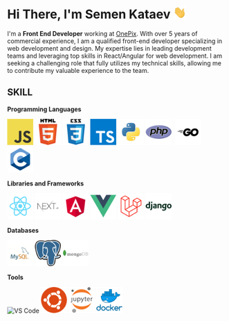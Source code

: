 <h1>Hi There, I'm Semen Kataev <img  src="https://raw.githubusercontent.com/ABSphreak/ABSphreak/master/gifs/Hi.gif" width="30px"></h1>

I'm a **Front End Developer** working at [OnePix](https://onepix.net/). With over 5 years of commercial experience, I am a qualified front-end developer specializing in web development and design. My expertise lies in leading development teams and leveraging top skills in React/Angular for web development. I am seeking a challenging role that fully utilizes my technical skills, allowing me to contribute my valuable experience to the team.

## SKILL

**Programming Languages**

<img alt="JS" title="JavaScript" width="60px" src="https://raw.githubusercontent.com/github/explore/master/topics/javascript/javascript.png">&nbsp;<img title="Docker" alt="Docker" width="60px" src="https://raw.githubusercontent.com/github/explore/master/topics/html/html.png">&nbsp;<img title="Docker" alt="Docker" width="60px" src="https://raw.githubusercontent.com/github/explore/master/topics/css/css.png">&nbsp;<img alt="Typescript" title="Typescript" width="60px" src="https://raw.githubusercontent.com/github/explore/main/topics/typescript/typescript.png">&nbsp;<img title="Python" alt="Python" width="60px" src="https://raw.githubusercontent.com/github/explore/master/topics/python/python.png" />&nbsp;<img title="PHP" alt="PHP" width="60px" src="https://raw.githubusercontent.com/github/explore/master/topics/php/php.png">&nbsp;
<img title="Go" alt="Go" width="60px" src="https://raw.githubusercontent.com/github/explore/main/topics/go/go.png">&nbsp;<img title="C" alt="C" width="60px" src="https://raw.githubusercontent.com/github/explore/master/topics/c/c.png">

**Libraries and Frameworks**

<img title="Docker" alt="Docker" width="60px" src="https://raw.githubusercontent.com/github/explore/master/topics/react/react.png">&nbsp;<img title="Docker" alt="Docker" width="60px" src="https://raw.githubusercontent.com/github/explore/master/topics/nextjs/nextjs.png">&nbsp;<img title="Docker" alt="Docker" width="60px" src="https://raw.githubusercontent.com/github/explore/master/topics/angular/angular.png">&nbsp;<img title="Docker" alt="Docker" width="60px" src="https://raw.githubusercontent.com/github/explore/master/topics/vue/vue.png">&nbsp;<img title="Docker" alt="Docker" width="60px" src="https://raw.githubusercontent.com/github/explore/master/topics/laravel/laravel.png">&nbsp;<img title="Docker" alt="Docker" width="60px" src="https://raw.githubusercontent.com/github/explore/master/topics/django/django.png">

**Databases**

<img title="SQL" alt="SQL" width="60px" src="https://raw.githubusercontent.com/github/explore/master/topics/mysql/mysql.png">&nbsp;<img title="SQL" alt="SQL" width="60px" src="https://raw.githubusercontent.com/github/explore/master/topics/postgresql/postgresql.png">&nbsp;<img title="SQL" alt="SQL" width="60px" src="https://raw.githubusercontent.com/github/explore/master/topics/mongodb/mongodb.png">

**Tools**

<img title="VS Code" alt="VS Code" width="60px" src="https://img.icons8.com/fluent/48/000000/visual-studio-code-2019.png">&nbsp;<img title="Ubuntu" alt="Ubuntu" width="60px" src="https://raw.githubusercontent.com/github/explore/master/topics/ubuntu/ubuntu.png">&nbsp;<img title="Jupyter Notebook" alt="Jupyter" width="60px" src="https://raw.githubusercontent.com/github/explore/master/topics/jupyter-notebook/jupyter-notebook.png">&nbsp;<img title="Docker" alt="Docker" width="60px" src="https://raw.githubusercontent.com/github/explore/master/topics/docker/docker.png">

<br>
